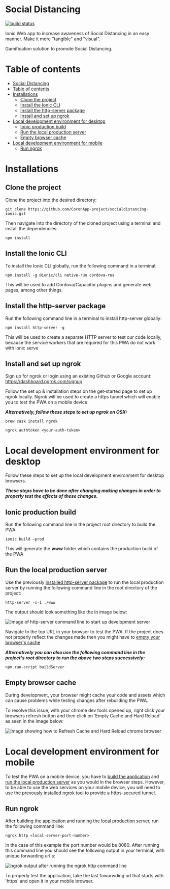 # Social Distancing

[![build status](https://github.com/guillermomartinez-accenture/socialdistancing-ionic/workflows/CI/badge.svg)](https://github.com/guillermomartinez-accenture/socialdistancing-ionic/actions)

Ionic Web app to increase awareness of Social Distancing in an easy manner.
Make it more "tangible" and "visual".

Gamification solution to promote Social Distancing.

# Table of contents

- [Social Distancing](#social-distancing)
- [Table of contents](#table-of-contents)
- [Installations](#installations)
  - [Clone the project](#clone-the-project)
  - [Install the Ionic CLI](#install-the-ionic-cli)
  - [Install the http-server package](#install-the-http-server-package)
  - [Install and set up ngrok](#install-and-set-up-ngrok)
- [Local development environment for desktop](#local-development-environment-for-desktop)
  - [Ionic production build](#ionic-production-build)
  - [Run the local production server](#run-the-local-production-server)
  - [Empty browser cache](#empty-browser-cache)
- [Local development environment for mobile](#local-development-environment-for-mobile)
  - [Run ngrok](#run-ngrok)

# Installations

## Clone the project

Clone the project into the desired directory:

```
git clone https://github.com/CoronApp-project/socialdistancing-ionic.git
```

Then navigate into the directory of the cloned project using a terminal and install the dependencies:

```
npm install
```

## Install the Ionic CLI

To install the Ionic CLI globally, run the following command in a terminal:

```
npm install -g @ionic/cli native-run cordova-res
```

This will be used to add Cordova/Capacitor plugins and generate web pages, among other things.

## Install the http-server package

Run the following command line in a terminal to install http-server globally:

```
npm install http-server -g
```

This will be used to create a separate HTTP server to test our code locally, because the service workers that are required for this PWA do not work with ionic serve

## Install and set up ngrok

Sign up for ngrok or login using an existing Github or Google account:
https://dashboard.ngrok.com/signup

Follow the set up & installation steps on the get-started page to set up ngrok locally. Ngrok will be used to create a https tunnel which will enable you to test the PWA on a mobile device.

**_Alternatively, follow these steps to set up ngrok on OSX:_**

```
brew cask install ngrok
```

```
ngrok authtoken <your-auth-token>
```

# Local development environment for desktop

Follow these steps to set up the local development environment for desktop browsers.

**_These steps have to be done after changing making changes in order to properly test the effects of these changes._**

## Ionic production build

Run the following command line in the project root directory to build the PWA

```
ionic build –prod
```

This will generate the **_www_** folder which contains the production build of the PWA

## Run the local production server

Use the previously [installed http-server package](#Install-the-http-server-package) to run the local production server by running the following command line in the root directory of the project:

```
http-server -c-1 ./www
```

The output should look something like the in image below:

![Image of http-server command line to start up development server](https://user-images.githubusercontent.com/58298921/77488971-1737a200-6e37-11ea-938c-48198e70a43d.png)

Navigate to the top URL in your browser to test the PWA. If the project does not properly reflect the changes made then you might have to [empty your browser's cache](#empty-browser-cache)

**_Alternatively you can also use the following command line in the project's root directory to run the above two steps successively:_**

```
npm run-script buildServer
```

## Empty browser cache

During development, your browser might cache your code and assets which can cause problems while testing changes after rebuilding the PWA.

To resolve this issue, with your chrome dev tools opened up, right click your browsers refresh button and then click on ‘Empty Cache and Hard Reload’ as seen in the image below:

![Image showing how to Refresh Cache and Hard Reload chrome browser](https://user-images.githubusercontent.com/58298921/77489747-5d8e0080-6e39-11ea-9460-2d2aefbdbe3d.png)

# Local development environment for mobile

To test the PWA on a mobile device, you have to [build the application](#ionic-production-build) and [run the local production server](#run-the-local-production-server) as you would in the browser steps. However, to be able to use the web services on your mobile device, you will need to use the [prevously installed ngrok tool](#install-and-set-up-ngrok) to provide a https-secured tunnel.

## Run ngrok

After [building the application](#ionic-production-build) and [running the local production server](#run-the-local-production-server), run the following command line:

```
ngrok http <local-server-port-number>
```

In the case of this example the port number would be 8080. After running this command line you should see the following output in your terminal, with unique forwarding url's:

![ngrok output after running the ngrok http command line](https://user-images.githubusercontent.com/58298921/77493669-02add680-6e44-11ea-9cfa-aeb7563807b6.png)

To properly test the application, take the last fowarwding url that starts with 'https' and open it in your mobile browser.
